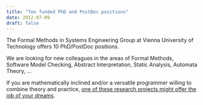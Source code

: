 ```yaml
---
title: "Ten funded PhD and PostDoc positions"
date: 2012-07-09
draft: false
---
```

<p>The Formal Methods in Systems Engineering Group at Vienna University of Technology offers 10 PhD/PostDoc positions.</p>
<p><span id="more-1641"/> We are looking for new colleagues in the areas of Formal Methods, Software Model Checking, Abstract Interpretation, Static Analysis, Automata Theory, …</p>
<p>If you are mathematically inclined and/or a versatile programmer willing to combine theory and practice, <a title="Open Positions" href="http://forsyte.at/hiring/">one of these research projects might offer the job of your dreams</a>.</p>
